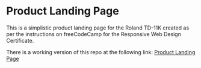 # Product Landing Page
This is a simplistic product landing page for the Roland TD-11K created as per the instructions on freeCodeCamp for the Responsive Web Design Certificate. 

There is a working version of this repo at the following link: [Product Landing Page](https://codepen.io/noctearmy/pen/zjedaz)